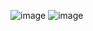 ![image](https://github.com/user-attachments/assets/91a59378-5d3e-49fe-8640-ed238fd68070)
![image](https://github.com/user-attachments/assets/ba525e93-39d8-484c-b2d1-11a78432a669)
